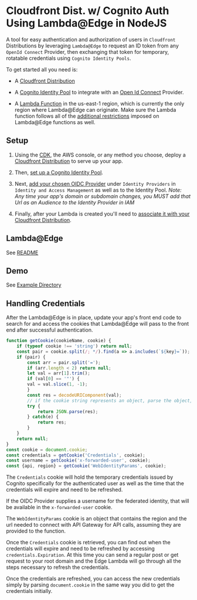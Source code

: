 # Cloudfront Dist. w/ Cognito Auth Using Lambda@Edge in NodeJS

A tool for easy authentication and authorization of users in `Cloudfront` Distributions by leveraging `Lambda@Edge` to request an ID token from any `OpenId Connect` Provider, then exchanging that token for temporary, rotatable credentials using `Cognito Identity Pools`.

To get started all you need is:

* A [Cloudfront Distribution](https://docs.aws.amazon.com/AmazonCloudFront/latest/DeveloperGuide/distribution-overview.html) 

* A [Cognito Identity Pool](https://docs.aws.amazon.com/cognito/latest/developerguide/what-is-amazon-cognito.html) to integrate with an [Open Id Connect](https://openid.net/connect/) Provider.

* A [Lambda Function](https://docs.aws.amazon.com/lambda/latest/dg/lambda-functions.html) in the us-east-1 region, which is currently the only region where Lambda@Edge can originate. Make sure the Lambda function follows all of the [additional restrictions](https://docs.aws.amazon.com/AmazonCloudFront/latest/DeveloperGuide/lambda-requirements-limits.html) imposed on Lambda@Edge functions as well.


## Setup

1. Using the [CDK](https://docs.aws.amazon.com/cdk/api/latest/docs/@aws-cdk_aws-cloudfront.Distribution.html), the AWS console, or any method you choose, deploy a [Cloudfront Distribution](https://docs.aws.amazon.com/AmazonCloudFront/latest/DeveloperGuide/distribution-web-creating-console.html) to serve up your app.

2. Then, [set up a Cognito Identity Pool](https://docs.aws.amazon.com/cognito/latest/developerguide/cognito-identity.html).

3. Next, [add your chosen OIDC Provider](https://docs.aws.amazon.com/cognito/latest/developerguide/open-id.html) under `Identity Providers` in `Identity and Access Management` as well as to the Identity Pool. 
*Note: Any time your app's domain or subdomain changes, you MUST add that Url as an Audience to the Identity Provider in IAM*

4. Finally, after your Lambda is created you'll need to [associate it with your Cloudfront Distribution](https://docs.aws.amazon.com/AmazonCloudFront/latest/DeveloperGuide/lambda-edge-how-it-works-tutorial.html#lambda-edge-how-it-works-tutorial-add-trigger).

## Lambda@Edge
See [README](/README.md)

## Demo
See [Example Directory](/example/README.md)

## Handling Credentials

After the Lambda@Edge is in place, update your app's front end code to search for and access the cookies that Lambda@Edge will pass to the front end after successful authentication.
```javascript
function getCookie(cookieName, cookie) {
    if (typeof cookie !== 'string') return null;
    const pair = cookie.split(/; */).find(a => a.includes(`${key}=`));
    if (pair) {
        const arr = pair.split('=');
        if (arr.length < 2) return null;
        let val = arr[1].trim();
        if (val[0] == '"') {
        val = val.slice(1, -1);
        }
        const res = decodeURIComponent(val);
        // if the cookie string represents an object, parse the object, otherwise return the string
        try {
            return JSON.parse(res);
        } catch(e) {
            return res;
        }
    }
    return null;
}
const cookie = document.cookie;
const credentials = getCookie('Credentials', cookie);
const username = getCookie('x-forwarded-user', cookie);
const {api, region} = getCookie('WebIdentityParams', cookie);
```
The `Credentials` cookie will hold the temporary credentials issued by Cognito specifically for the authenticated user as well as the time that the credentials will expire and need to be refreshed.

If the OIDC Provider supplies a username for the federated identity, that will be available in the `x-forwarded-user` cookie.

The `WebIdentityParams` cookie is an object that contains the region and the url needed to connect with API Gateway for API calls, assuming they are provided to the function.

Once the `Credentials` cookie is retrieved, you can find out when the credentials will expire and need to be refreshed by accessing `credentials.Expiration`. At this time you can send a regular post or get request to your root domain and the Edge Lambda will go through all the steps necessary to refresh the credentials.

Once the credentials are refreshed, you can access the new credentials simply by parsing `document.cookie` in the same way you did to get the credentials initially.
